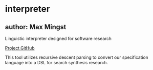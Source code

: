 # interpreter
## author: Max Mingst
Linguistic interpreter designed for software research

[Project GitHub](https://github.com/hmc-alpaqa)

This tool utilizes recursive descent parsing to convert our specification language into a DSL for search synthesis research.
